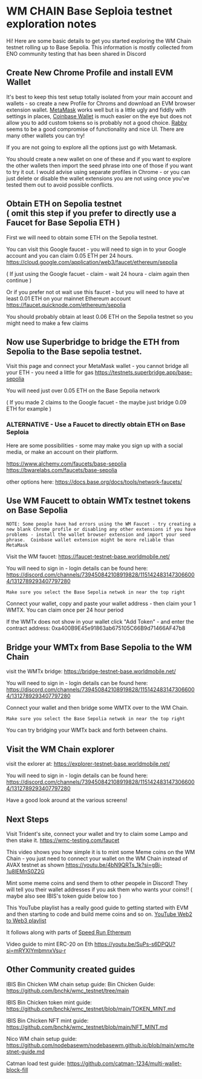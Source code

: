 # WM CHAIN Base Seploia testnet exploration notes

Hi! Here are some basic details to get you started exploring the WM Chain testnet rolling up to Base Sepolia.  This information is mostly collected from ENO community testing that has been shared in Discord

## Create New Chrome Profile and install EVM Wallet

It's best to keep this test setup totally isolated from your main account and wallets - so create a new Profile for Chroms and download an EVM browser extension wallet.   [MetaMask](https://metamask.io/) works well but is a little ugly and fiddly with settings in places, [Coinbase Wallet](https://wallet.coinbase.com/)  is much easier on the eye but does not allow you to add custom tokens so is probably not a good choice.  [Rabby](https://rabby.io/) seems to be a good compromise of functionality and nice UI.  There are many other wallets you can try!

If you are not going to explore all the options just go with Metamask.

You should create a new wallet on one of these and if you want to explore the other wallets then import the seed phrase into one of those if you want to try it out.  I would advise using separate profiles in Chrome - or you can just delete or disable the wallet extensions you are not using once you've tested them out to avoid possible conflicts.

## Obtain ETH on Sepolia testnet<br> ( omit this step if you prefer to directly use a Faucet for Base Sepolia ETH )

First we will need to obtain some ETH on the Sepolia testnet.

You can visit this Google faucet - you will need to sign in to your Google account and you can claim 0.05 ETH per 24 hours.
https://cloud.google.com/application/web3/faucet/ethereum/sepolia

( If just using the Google facuet - claim - wait 24 houra - claim again then continue )

Or if you prefer not ot wait use this faucet - but you will need to have at least 0.01 ETH on your mainnet Ethereum account
https://faucet.quicknode.com/ethereum/sepolia

You should probably obtain at least 0.06 ETH on the Sepolia testnet so you might need to make a few claims


## Now use Superbridge to bridge the ETH from Sepolia to the Base sepolia testnet.

Visit this page and connect your MetaMask wallet - you cannot bridge all your ETH - you need a little for gas
https://testnets.superbridge.app/base-sepolia

You will need just over 0.05 ETH on the Base Sepolia network

( If you made 2 claims to the Google facuet - the maybe just bridge 0.09 ETH for example )

### ALTERNATIVE - Use a Faucet to directly obtain ETH on Base Seploia

Here are some possibilities - some may make you sign up with a social media, or make an account on their platform.

https://www.alchemy.com/faucets/base-sepolia<br>
https://bwarelabs.com/faucets/base-sepolia

other options here:
https://docs.base.org/docs/tools/network-faucets/



## Use WM Faucett to obtain WMTx testnet tokens on Base Sepolia

`NOTE: Some people have had errors using the WM Faucet - try creating a new blank Chrome profile or disabling any other extensions if you have problems - install the wallet browser extension and import your seed phrase.  Coinbase wallet extension might be more reliable than MetaMask`

Visit the WM faucet:
https://faucet-testnet-base.worldmobile.net/

You will need to sign in - login details can be found here: https://discord.com/channels/739450842108919828/1151424831473066004/1312789293407797280

`Make sure you select the Base Sepolia netwok in near the top right`

Connect your wallet, copy and paste your wallet address - then claim your 1 WMTX.   You can claim once per 24 hour period

If the WMTx does not show in your wallet click "Add Token" - and enter the contract address: 0xa400B9E45e91863ab675105C66B9d71466AF47b8



## Bridge your WMTx from Base Sepolia to the WM Chain

visit the WMTx bridge:
https://bridge-testnet-base.worldmobile.net/

You will need to sign in - login details can be found here: https://discord.com/channels/739450842108919828/1151424831473066004/1312789293407797280

Connect your wallet and then bridge some WMTX over to the WM Chain.

`Make sure you select the Base Sepolia netwok in near the top right`

You can try bridging your WMTx back and forth between chains.



## Visit the WM Chain explorer

visit the exlorer at:
https://explorer-testnet-base.worldmobile.net/

You will need to sign in - login details can be found here: https://discord.com/channels/739450842108919828/1151424831473066004/1312789293407797280

Have a good look around at the various screens!


## Next Steps

Visit Trident's site, connect your wallet and try to claim some Lampo and then stake it.  https://wmc-testing.com/faucet

This video shows you how simple it is to mint some Meme coins on the WM Chain - you just need to connect your wallet on the WM Chain instead of AVAX testnet as shown
https://youtu.be/4bN9QRTs_1k?si=gBj-1u8lEMnS0Z2G

Mint some meme coins and send them to other peopele in Discord!  They will tell you their wallet addresses if you ask them who wants your coins!!
( maybe also see IBIS's token guide below too )

This YouTube playlist has a really good guide to getting started with EVM and then starting to code and build meme coins and so on. [YouTube Web2 to Web3 playlist](https://youtube.com/playlist?list=PLJz1HruEnenAf80uOfDwBPqaliJkjKg69&si=5eID8ApAtITnITcj)

It follows along with parts of [Speed Run Ethereum](https://speedrunethereum.com)

Video guide to mint ERC-20 on Eth https://youtu.be/SuPs-s6DPQU?si=mRYXIYmbmnxVsu-r

## Other Community created guides

IBIS Bin Chicken WM chain setup guide:
Bin Chicken Guide:
https://github.com/bnchk/wmc_testnet/tree/main

IBIS Bin Chicken token mint guide:
https://github.com/bnchk/wmc_testnet/blob/main/TOKEN_MINT.md

IBIS Bin Chicken NFT mint guide:
https://github.com/bnchk/wmc_testnet/blob/main/NFT_MINT.md

Nico WM chain setup guide:
https://github.com/nodebasewm/nodebasewm.github.io/blob/main/wmc/testnet-guide.md

Catman load test guide:
https://github.com/catman-1234/multi-wallet-block-fill


